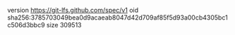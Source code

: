 version https://git-lfs.github.com/spec/v1
oid sha256:3785703049bea0d9acaeab8047d42d709af85f5d93a00cb4305bc1c506d3bbc9
size 309513
